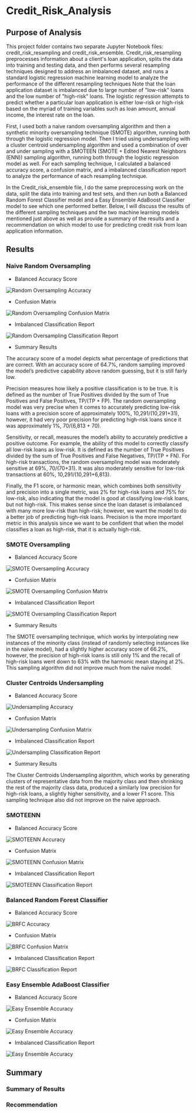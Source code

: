 # Credit_Risk_Analysis

## Purpose of Analysis
This project folder contains two separate Jupyter Notebook files: credit_risk_resampling and credit_risk_ensemble. Credit_risk_resampling preprocesses information about a client's loan application, splits the data into training and testing data, and then performs several resampling techniques designed to address an imbalanced dataset, and runs a standard logistic regression machine learning model to analyze the performance of the different resampling techniques Note that the loan application dataset is imbalanced due to large number of "low-risk" loans and the low number of "high-risk" loans. The logistic regression attempts to predict whether a particular loan application is either low-risk or high-risk based on the myriad of training variables such as loan amount, annual income, the interest rate on the loan. 

First, I used both a naive random oversampling algorithm and then a synthetic minority oversampling technique (SMOTE) algorithm, running both through the logistic regression model. Then I tried using undersampling with a cluster centroid undersampling algorithm and used a combination of over and under sampling with a SMOTEEN (SMOTE + Edited Nearest Neighbors (ENN)) sampling algorithm, running both through the logistic regression model as well. For each sampling technique, I calculated a balanced accuracy score, a confusion matrix, and a imbalanced classification report to analyze the performance of each resampling technique. 

In the Credit_risk_ensemble file, I do the same preprocessing work on the data, split the data into training and test sets, and then run both a Balanced Random Forest Classifier model and a Easy Ensemble AdaBoost Classifier model to see which one performed better. Below, I will discuss the results of the different sampling techniques and the two machine learning models mentioned just above as well as provide a summary of the results and a recommendation on which model to use for predicting credit risk from loan application information.

## Results
### Naive Random Oversampling
* Balanced Accuracy Score

![Random Oversampling Accuracy](https://github.com/SethBoswell/Credit_Risk_Analysis/blob/main/Images/Random%20Oversampling%20Accuracy.png)

* Confusion Matrix

![Random Oversampling Confusion Matrix](https://github.com/SethBoswell/Credit_Risk_Analysis/blob/main/Images/Random%20Oversampling%20Confusion%20Matrix.png)

* Imbalanced Classification Report

![Random Oversampling Classification Report](https://github.com/SethBoswell/Credit_Risk_Analysis/blob/main/Images/Random%20Oversampling%20Classification%20Report.png)

* Summary Results

The accuracy score of a model depicts what percentage of predictions that are correct. With an accuracy score of 64.7%, random sampling improved the model’s predictive capability above random guessing, but it is still fairly low. 

Precision measures how likely a positive classification is to be true. It is defined as the number of True Positives divided by the sum of True Positives and False Positives, TP/(TP + FP). The random oversampling model was very precise when it comes to accurately predicting low-risk loans with a precision score of approximately 100%, 10,291/(10,291+31), however, it had very poor precision for predicting high-risk loans since it was approximately 1%, 70/(6,813 + 70). 

Sensitivity, or recall, measures the model’s ability to accurately predictive a positive outcome. For example, the ability of this model to correctly classify all low-risk loans as low-risk. It is defined as the number of True Positives divided by the sum of True Positives and False Negatives, TP/(TP + FN). For high-risk transactions, the random oversampling model was moderately sensitive at 69%, 70/(70+31). It was also moderately sensitive for low-risk transactions at 60%, 10,291/(10,291+6,813).

Finally, the F1 score, or harmonic mean, which combines both sensitivity and precision into a single metric, was 2% for high-risk loans and 75% for low-risk, also indicating that the model is good at classifying low-risk loans, but not high-risk. This makes sense since the loan dataset is imbalanced with many more low-risk than high-risk; however, we want the model to do a better job of predicting high-risk loans. Precision is the more important metric in this analysis since we want to be confident that when the model classifies a loan as high-risk, that it is actually high-risk. 

### SMOTE Oversampling
  * Balanced Accuracy Score

![SMOTE Oversampling Accuracy](https://github.com/SethBoswell/Credit_Risk_Analysis/blob/main/Images/SMOTE%20Accuracy.png)

  * Confusion Matrix

![SMOTE Oversampling Confusion Matrix](https://github.com/SethBoswell/Credit_Risk_Analysis/blob/main/Images/SMOTE%20Confusion%20Matrix.png)

  * Imbalanced Classification Report

![SMOTE Oversampling Classification Report](https://github.com/SethBoswell/Credit_Risk_Analysis/blob/main/Images/SMOTE%20Classification%20Report.png)

* Summary Results

The SMOTE oversampling technique, which works by interpolating new instances of the minority class (instead of randomly selecting instances like in the naïve model), had a slightly higher accuracy score of 66.2%, however, the precision of high-risk loans is still only 1% and the recall of high-risk loans went down to 63% with the harmonic mean staying at 2%. This sampling algorithm did not improve much from the naïve model.

### Cluster Centroids Undersampling
* Balanced Accuracy Score

![Undersampling Accuracy](https://github.com/SethBoswell/Credit_Risk_Analysis/blob/main/Images/Undersampling%20Accuracy.png)

* Confusion Matrix

![Undersampling Confusion Matrix](https://github.com/SethBoswell/Credit_Risk_Analysis/blob/main/Images/Undersampling%20Confusion%20Matrix.png)

* Imbalanced Classification Report

![Undersampling Classification Report](https://github.com/SethBoswell/Credit_Risk_Analysis/blob/main/Images/Undersampling%20Classification%20Report.png)

* Summary Results

The Cluster Centroids Undersampling algorithm, which works by generating clusters of representative data from the majority class and then shrinking the rest of the majority class data, produced a similarly low precision for high-risk loans, a slightly higher sensitivity, and a lower F1 score. This sampling technique also did not improve on the naïve approach.

### SMOTEENN
* Balanced Accuracy Score

![SMOTEENN Accuracy](https://github.com/SethBoswell/Credit_Risk_Analysis/blob/main/Images/SMOTEEN%20Accuracy.png)

* Confusion Matrix

![SMOTEENN Confusion Matrix](https://github.com/SethBoswell/Credit_Risk_Analysis/blob/main/Images/SMOTEEN%20Confusion%20Matrix.png)

* Imbalanced Classification Report

![SMOTEENN Classification Report](https://github.com/SethBoswell/Credit_Risk_Analysis/blob/main/Images/SMOTEEN%20Classification%20Report.png)

### Balanced Random Forest Classifier   
* Balanced Accuracy Score

![BRFC Accuracy](https://github.com/SethBoswell/Credit_Risk_Analysis/blob/main/Images/Balanced%20Random%20Forest%20Accuracy.png)

* Confusion Matrix

![BRFC Confusion Matrix](https://github.com/SethBoswell/Credit_Risk_Analysis/blob/main/Images/Balanced%20Random%20Forest%20Confusion%20Matrix.png)

* Imbalanced Classification Report

![BRFC Classification Report](https://github.com/SethBoswell/Credit_Risk_Analysis/blob/main/Images/Balanced%20Random%20Forest%20Classification%20Report.png)

### Easy Ensemble AdaBoost Classifier
* Balanced Accuracy Score

![Easy Ensemble Accuracy](https://github.com/SethBoswell/Credit_Risk_Analysis/blob/main/Images/Easy%20Ensemble%20Accuracy.png)

* Confusion Matrix

![Easy Ensemble Accuracy](https://github.com/SethBoswell/Credit_Risk_Analysis/blob/main/Images/Easy%20Ensemble%20Confusion%20Matrix.png)

* Imbalanced Classification Report

![Easy Ensemble Accuracy](https://github.com/SethBoswell/Credit_Risk_Analysis/blob/main/Images/Easy%20Ensemble%20Classification%20Report.png)

## Summary
### Summary of Results

### Recommendation
